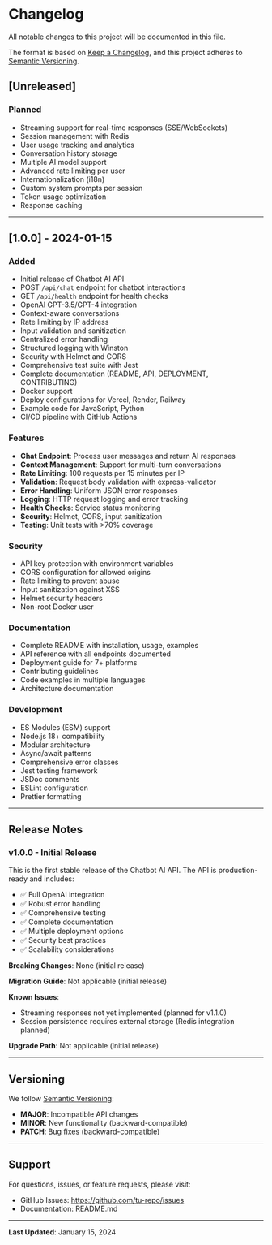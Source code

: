 # Changelog

All notable changes to this project will be documented in this file.

The format is based on [Keep a Changelog](https://keepachangelog.com/en/1.0.0/),
and this project adheres to [Semantic Versioning](https://semver.org/spec/v2.0.0.html).

## [Unreleased]

### Planned
- Streaming support for real-time responses (SSE/WebSockets)
- Session management with Redis
- User usage tracking and analytics
- Conversation history storage
- Multiple AI model support
- Advanced rate limiting per user
- Internationalization (i18n)
- Custom system prompts per session
- Token usage optimization
- Response caching

---

## [1.0.0] - 2024-01-15

### Added
- Initial release of Chatbot AI API
- POST `/api/chat` endpoint for chatbot interactions
- GET `/api/health` endpoint for health checks
- OpenAI GPT-3.5/GPT-4 integration
- Context-aware conversations
- Rate limiting by IP address
- Input validation and sanitization
- Centralized error handling
- Structured logging with Winston
- Security with Helmet and CORS
- Comprehensive test suite with Jest
- Complete documentation (README, API, DEPLOYMENT, CONTRIBUTING)
- Docker support
- Deploy configurations for Vercel, Render, Railway
- Example code for JavaScript, Python
- CI/CD pipeline with GitHub Actions

### Features
- **Chat Endpoint**: Process user messages and return AI responses
- **Context Management**: Support for multi-turn conversations
- **Rate Limiting**: 100 requests per 15 minutes per IP
- **Validation**: Request body validation with express-validator
- **Error Handling**: Uniform JSON error responses
- **Logging**: HTTP request logging and error tracking
- **Health Checks**: Service status monitoring
- **Security**: Helmet, CORS, input sanitization
- **Testing**: Unit tests with >70% coverage

### Security
- API key protection with environment variables
- CORS configuration for allowed origins
- Rate limiting to prevent abuse
- Input sanitization against XSS
- Helmet security headers
- Non-root Docker user

### Documentation
- Complete README with installation, usage, examples
- API reference with all endpoints documented
- Deployment guide for 7+ platforms
- Contributing guidelines
- Code examples in multiple languages
- Architecture documentation

### Development
- ES Modules (ESM) support
- Node.js 18+ compatibility
- Modular architecture
- Async/await patterns
- Comprehensive error classes
- Jest testing framework
- JSDoc comments
- ESLint configuration
- Prettier formatting

---

## Release Notes

### v1.0.0 - Initial Release

This is the first stable release of the Chatbot AI API. The API is production-ready and includes:

- ✅ Full OpenAI integration
- ✅ Robust error handling
- ✅ Comprehensive testing
- ✅ Complete documentation
- ✅ Multiple deployment options
- ✅ Security best practices
- ✅ Scalability considerations

**Breaking Changes**: None (initial release)

**Migration Guide**: Not applicable (initial release)

**Known Issues**: 
- Streaming responses not yet implemented (planned for v1.1.0)
- Session persistence requires external storage (Redis integration planned)

**Upgrade Path**: Not applicable (initial release)

---

## Versioning

We follow [Semantic Versioning](https://semver.org/):

- **MAJOR**: Incompatible API changes
- **MINOR**: New functionality (backward-compatible)
- **PATCH**: Bug fixes (backward-compatible)

---

## Support

For questions, issues, or feature requests, please visit:
- GitHub Issues: https://github.com/tu-repo/issues
- Documentation: README.md

---

**Last Updated**: January 15, 2024


